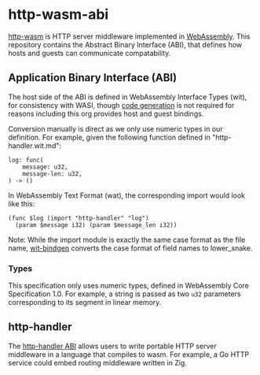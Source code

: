 # http-wasm-abi

[http-wasm][1] is HTTP server middleware implemented in [WebAssembly][2]. This
repository contains the Abstract Binary Interface (ABI), that defines how
hosts and guests can communicate compatability.

## Application Binary Interface (ABI)

The host side of the ABI is defined in WebAssembly Interface Types (wit),
for consistency with WASI, though [code generation][3] is not required for
reasons including this org provides host and guest bindings.

Conversion manually is direct as we only use numeric types in our definition.
For example, given the following function defined in "http-handler.wit.md":
```
log: func(
    message: u32,
    message-len: u32,
) -> ()
```

In WebAssembly Text Format (wat), the corresponding import would look like
this:
```webassembly
(func $log (import "http-handler" "log")
  (param $message i32) (param $message_len i32))
```

Note: While the import module is exactly the same case format as the file name,
[wit-bindgen][3] converts the case format of field names to lower_snake.

### Types

This specification only uses numeric types, defined in WebAssembly Core
Specification 1.0. For example, a string is passed as two `u32` parameters
corresponding to its segment in linear memory.

## http-handler

The [http-handler ABI][4] allows users to write portable HTTP server middleware
in a language that compiles to wasm. For example, a Go HTTP service could embed
routing middleware written in Zig.

[1]: https://github.com/http-wasm
[2]: https://webassembly.org/
[3]: https://github.com/bytecodealliance/wit-bindgen
[4]: http-handler/http-handler.wit.md

